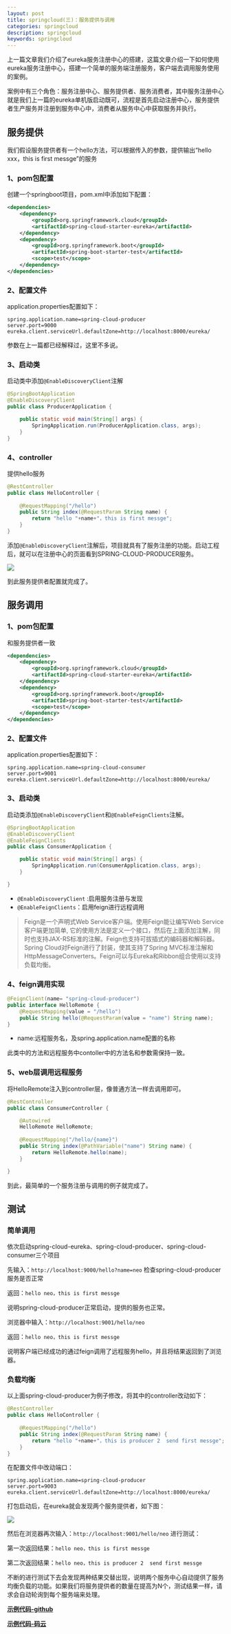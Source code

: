 ```yaml
---
layout: post
title: springcloud(三)：服务提供与调用
categories: springcloud
description: springcloud
keywords: springcloud
---
```


上一篇文章我们介绍了eureka服务注册中心的搭建，这篇文章介绍一下如何使用eureka服务注册中心，搭建一个简单的服务端注册服务，客户端去调用服务使用的案例。

案例中有三个角色：服务注册中心、服务提供者、服务消费者，其中服务注册中心就是我们上一篇的eureka单机版启动既可，流程是首先启动注册中心，服务提供者生产服务并注册到服务中心中，消费者从服务中心中获取服务并执行。

## 服务提供

我们假设服务提供者有一个hello方法，可以根据传入的参数，提供输出“hello  xxx，this is first messge”的服务

### 1、pom包配置

创建一个springboot项目，pom.xml中添加如下配置：

``` xml
<dependencies>
	<dependency>
		<groupId>org.springframework.cloud</groupId>
		<artifactId>spring-cloud-starter-eureka</artifactId>
	</dependency>
	<dependency>
		<groupId>org.springframework.boot</groupId>
		<artifactId>spring-boot-starter-test</artifactId>
		<scope>test</scope>
	</dependency>
</dependencies>
```

### 2、配置文件

application.properties配置如下：

``` properties
spring.application.name=spring-cloud-producer
server.port=9000
eureka.client.serviceUrl.defaultZone=http://localhost:8000/eureka/
```

参数在上一篇都已经解释过，这里不多说。

### 3、启动类

启动类中添加```@EnableDiscoveryClient```注解

``` java
@SpringBootApplication
@EnableDiscoveryClient
public class ProducerApplication {

	public static void main(String[] args) {
		SpringApplication.run(ProducerApplication.class, args);
	}
}
```

### 4、controller

提供hello服务

``` java
@RestController
public class HelloController {
	
    @RequestMapping("/hello")
    public String index(@RequestParam String name) {
        return "hello "+name+"，this is first messge";
    }
}
```

添加```@EnableDiscoveryClient```注解后，项目就具有了服务注册的功能。启动工程后，就可以在注册中心的页面看到SPRING-CLOUD-PRODUCER服务。

 
![](http://www.itmind.net/assets/images/2017/springcloud/eureka_server.png)

到此服务提供者配置就完成了。

## 服务调用

### 1、pom包配置

和服务提供者一致

``` xml
<dependencies>
	<dependency>
		<groupId>org.springframework.cloud</groupId>
		<artifactId>spring-cloud-starter-eureka</artifactId>
	</dependency>
	<dependency>
		<groupId>org.springframework.boot</groupId>
		<artifactId>spring-boot-starter-test</artifactId>
		<scope>test</scope>
	</dependency>
</dependencies>
```

### 2、配置文件

application.properties配置如下：

``` properties
spring.application.name=spring-cloud-consumer
server.port=9001
eureka.client.serviceUrl.defaultZone=http://localhost:8000/eureka/
```

### 3、启动类

启动类添加```@EnableDiscoveryClient```和```@EnableFeignClients```注解。

``` java
@SpringBootApplication
@EnableDiscoveryClient
@EnableFeignClients
public class ConsumerApplication {

	public static void main(String[] args) {
		SpringApplication.run(ConsumerApplication.class, args);
	}

}
```

- ```@EnableDiscoveryClient``` :启用服务注册与发现
- ```@EnableFeignClients```：启用feign进行远程调用

>Feign是一个声明式Web Service客户端。使用Feign能让编写Web Service客户端更加简单, 它的使用方法是定义一个接口，然后在上面添加注解，同时也支持JAX-RS标准的注解。Feign也支持可拔插式的编码器和解码器。Spring Cloud对Feign进行了封装，使其支持了Spring MVC标准注解和HttpMessageConverters。Feign可以与Eureka和Ribbon组合使用以支持负载均衡。

### 4、feign调用实现

``` java
@FeignClient(name= "spring-cloud-producer")
public interface HelloRemote {
    @RequestMapping(value = "/hello")
    public String hello(@RequestParam(value = "name") String name);
}
```

- name:远程服务名，及spring.application.name配置的名称

此类中的方法和远程服务中contoller中的方法名和参数需保持一致。


### 5、web层调用远程服务

将HelloRemote注入到controller层，像普通方法一样去调用即可。

``` java
@RestController
public class ConsumerController {

    @Autowired
    HelloRemote HelloRemote;
	
    @RequestMapping("/hello/{name}")
    public String index(@PathVariable("name") String name) {
        return HelloRemote.hello(name);
    }

}
```

到此，最简单的一个服务注册与调用的例子就完成了。


## 测试

### 简单调用
依次启动spring-cloud-eureka、spring-cloud-producer、spring-cloud-consumer三个项目

先输入：```http://localhost:9000/hello?name=neo``` 检查spring-cloud-producer服务是否正常

返回：```hello neo，this is first messge```

说明spring-cloud-producer正常启动，提供的服务也正常。

浏览器中输入：```http://localhost:9001/hello/neo```  

返回：```hello neo，this is first messge``` 

说明客户端已经成功的通过feign调用了远程服务hello，并且将结果返回到了浏览器。

### 负载均衡

以上面spring-cloud-producer为例子修改，将其中的controller改动如下：

``` java
@RestController
public class HelloController {
	
    @RequestMapping("/hello")
    public String index(@RequestParam String name) {
        return "hello "+name+"，this is producer 2  send first messge";
    }
}
```

在配置文件中改动端口：

``` properties
spring.application.name=spring-cloud-producer
server.port=9003
eureka.client.serviceUrl.defaultZone=http://localhost:8000/eureka/
```

打包启动后，在eureka就会发现两个服务提供者，如下图：

 
![](http://www.itmind.net/assets/images/2017/springcloud/eureka_server2.png)

然后在浏览器再次输入：```http://localhost:9001/hello/neo```  进行测试：

第一次返回结果：```hello neo，this is first messge```

第二次返回结果：```hello neo，this is producer 2  send first messge```

不断的进行测试下去会发现两种结果交替出现，说明两个服务中心自动提供了服务均衡负载的功能。如果我们将服务提供者的数量在提高为N个，测试结果一样，请求会自动轮询到每个服务端来处理。

**[示例代码-github](https://github.com/ityouknow/spring-cloud-examples)**

**[示例代码-码云](https://gitee.com/ityouknow/spring-cloud-examples)**




